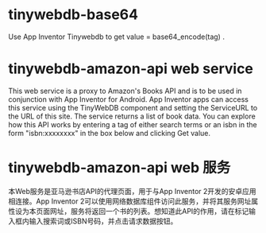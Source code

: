 # tinywebdb-base64
Use App Inventor Tinywebdb to get value = base64_encode(tag) .

# tinywebdb-amazon-api web service

This web service is a proxy to Amazon's Books API and is to be used in conjunction with App Inventor for Android. App Inventor apps can access this service using the TinyWebDB component and setting the ServiceURL to the URL of this site. The service returns a list of book data. You can explore how this API works by entering a tag of either search terms or an isbn in the form "isbn:xxxxxxxx" in the box below and clicking Get value.

# tinywebdb-amazon-api web 服务

本Web服务是亚马逊书店API的代理页面，用于与App Inventor 2开发的安卓应用相连接。App Inventor 2可以使用网络数据库组件访问此服务，并将其服务网址属性设为本页面网址，服务将返回一个书的列表。想知道此API的作用，请在标记输入框内输入搜索词或ISBN号码，并点击请求数据按钮。
